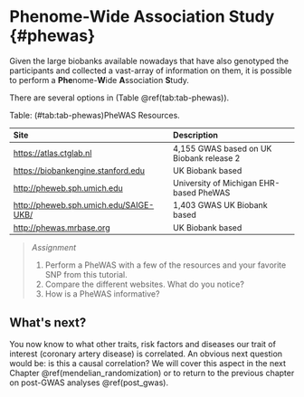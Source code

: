 # Phenome-Wide Association Study {#phewas}
<!-- ![](./img/_gwas/banner_man_standing_dna.png){width=70%} -->





Given the large biobanks available nowadays that have also genotyped the participants and collected a vast-array of information on them, it is possible to perform a **Phe**nome-**W**ide **A**ssociation **S**tudy.

There are several options in (Table \@ref(tab:tab-phewas)).





Table: (\#tab:tab-phewas)PheWAS Resources.

|Site                                   |Description                              |
|:--------------------------------------|:----------------------------------------|
|https://atlas.ctglab.nl                |4,155 GWAS based on UK Biobank release 2 |
|https://biobankengine.stanford.edu     |UK Biobank based                         |
|http://pheweb.sph.umich.edu            |University of Michigan EHR-based PheWAS  |
|http://pheweb.sph.umich.edu/SAIGE-UKB/ |1,403 GWAS UK Biobank based              |
|http://phewas.mrbase.org               |UK Biobank based                         |


> *Assignment*
> 
> 1. Perform a PheWAS with a few of the resources and your favorite SNP from this tutorial. 
> 2. Compare the different websites. What do you notice?
> 3. How is a PheWAS informative?


## What's next?

You now know to what other traits, risk factors and diseases our trait of interest (coronary artery disease) is correlated. An obvious next question would be: is this a causal correlation? We will cover this aspect in the next Chapter \@ref(mendelian_randomization) or to return to the previous chapter on post-GWAS analyses \@ref(post_gwas).

<script>
title=document.getElementById('header');
title.innerHTML = '<img src="./img/headers/banner_man_standing_dna.png" alt="Phenome-Wide Association Study">' + title.innerHTML
</script>
